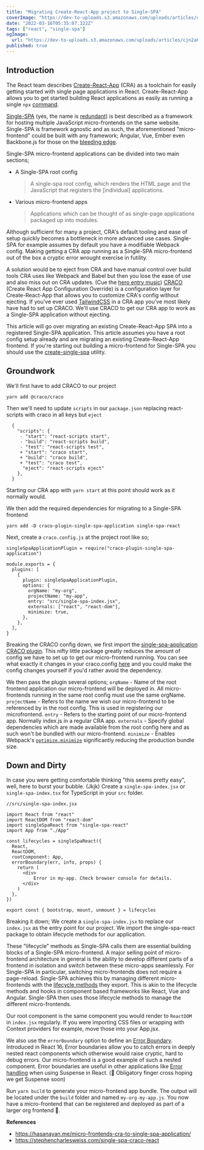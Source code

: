 ```yaml
---
title: "Migrating Create-React-App project to Single-SPA"
coverImage: "https://dev-to-uploads.s3.amazonaws.com/uploads/articles/cjn2a64heth7c019ancp.png"
date: "2022-03-16T05:35:07.322Z"
tags: ["react", "single-spa"]
ogImage:
  url: "https://dev-to-uploads.s3.amazonaws.com/uploads/articles/cjn2a64heth7c019ancp.png"
published: true
---
```


## Introduction

The React team describes [Create-React-App](https://reactjs.org/docs/create-a-new-react-app.html) (CRA) as a toolchain for easily getting started with single page applications in React. Create-React-App allows you to get started building React applications as easily as running a single `npx` [command](https://reactjs.org/docs/create-a-new-react-app.html#create-react-app).

[Single-SPA](https://spa.js.org) (yes, the name is [redundant](https://single-spa.js.org/docs/getting-started-overview#isnt-single-spa-sort-of-a-redundant-name)) is best described as a framework for hosting multiple JavaScript micro-frontends on the same website. Single-SPA is framework agnostic and as such, the aforementioned "micro-frontend" could be built with any framework; Angular, Vue, Ember even Backbone.js for those on the [bleeding edge](https://www.youtube.com/watch?v=RBgm7Zgv2dM).

Single-SPA micro-frontend applications can be divided into two main sections;

- A Single-SPA root config

  > A single-spa root config, which renders the HTML page and the JavaScript that registers the [individual] applications.

- Various micro-frontend apps
  > Applications which can be thought of as single-page applications packaged up into modules.

Although sufficient for many a project, CRA's default tooling and ease of setup quickly becomes a bottleneck in more advanced use cases. Single-SPA for example assumes by default you have a modifiable Webpack config. Making getting a CRA app running as a Single-SPA micro-frontend out of the box a cryptic error wrought exercise in futility.

A solution would be to eject from CRA and have manual control over build tools CRA uses like Webpack and Babel but then you lose the ease of use and also miss out on CRA updates.
(Cue the [hero entry music](https://www.youtube.com/watch?v=wqnt86xnocM&ab_channel=PrasadLomte)) [CRACO](https://github.com/gsoft-inc/craco) (Create React App Configuration Override) is a configuration layer for Create-React-App that allows you to customize CRA's config without ejecting. If you've ever used [TailwindCSS](https://tailwindcss.com/) in a CRA app you've most likely have had to set up CRACO. We'll use CRACO to get our CRA app to work as a Single-SPA application without ejecting.

This article will go over migrating an existing Create-React-App SPA into a registered Single-SPA application. This article assumes you have a root config setup already and are migrating an existing Create-React-App frontend. If you're starting out building a micro-frontend for Single-SPA you should use the [create-single-spa](https://single-spa.js.org/docs/getting-started-overview#quick-start) utility.

## Groundwork

We'll first have to add CRACO to our project

```
yarn add @craco/craco
```

Then we'll need to update `scripts` in our `package.json` replacing react-scripts with craco in all keys but `eject`

```
  {
    "scripts": {
     - "start": "react-scripts start",
     - "build": "react-scripts build",
     - "test": "react-scripts test",
     + "start": "craco start",
     + "build": "craco build",
     + "test": "craco test",
      "eject": "react-scripts eject"
    },
  }
```

Starting our CRA app with `yarn start` at this point should work as it normally would.

We then add the required dependencies for migrating to a Single-SPA frontend

```
yarn add -D craco-plugin-single-spa-application single-spa-react
```

Next, create a `craco.config.js` at the project root like so;

```
singleSpaApplicationPlugin = require("craco-plugin-single-spa-application")

module.exports = {
  plugins: [
    {
      plugin: singleSpaApplicationPlugin,
      options: {
        orgName: "my-org",
        projectName: "my-app",
        entry: "src/single-spa-index.jsx",
        externals: ["react", "react-dom"],
        minimize: true,
      },
    },
  ],
}
```

Breaking the CRACO config down, we first import the [single-spa-application CRACO plugin](https://github.com/hasanayan/craco-plugin-single-spa-application#craco-plugin-single-spa-application). This nifty little package greatly reduces the amount of config we have to set up to get our micro-frontend running. You can see what exactly it changes in your craco.config [here](https://github.com/hasanayan/craco-plugin-single-spa-application/blob/main/src/index.js) and you could make the config changes yourself if you'd rather avoid the dependency.

We then pass the plugin several options;
`orgName` - Name of the root frontend application our micro-frontend will be deployed in. All micro-frontends running in the same root config must use the same orgName.
`projectName` - Refers to the name we wish our micro-frontend to be referenced by in the root config. This is used in registering our microfrontend.
`entry` - Refers to the starting point of our micro-frontend app. Normally index.js in a regular CRA app.
`externals` - Specify global dependencies which are made available from the root config here and as such won't be bundled with our micro-frontend.
`minimize` - Enables Webpack's [`optimize.minimize`](https://webpack.js.org/configuration/optimization/#optimizationminimize) significantly reducing the production bundle size.

## Down and Dirty

In case you were getting comfortable thinking "this seems pretty easy", well, here to burst your bubble. (Jkjk) Create a `single-spa-index.jsx` or ` single-spa-index.tsx` for TypeScript in your `src` folder.

```
//src/single-spa-index.jsx

import React from "react"
import ReactDOM from "react-dom"
import singleSpaReact from "single-spa-react"
import App from "./App"

const lifecycles = singleSpaReact({
  React,
  ReactDOM,
  rootComponent: App,
  errorBoundary(err, info, props) {
    return (
      <div>
          Error in my-app. Check browser console for details.
      </div>
    )
  },
})

export const { bootstrap, mount, unmount } = lifecycles
```

Breaking it down;
We create a `single-spa-index.jsx` to replace our `index.jsx` as the entry point for our project. We import the single-spa-react package to obtain lifecycle methods for our application.

These "lifecycle" methods as Single-SPA calls them are essential building blocks of a Single-SPA micro-frontend.
A major selling point of micro-frontend architecture in general is the ability to develop different parts of a frontend in isolation and switch between these micro-apps seamlessly.
For Single-SPA in particular, switching micro-frontends does not require a page-reload.
Single-SPA achieves this by managing different micro-frontends with the [lifecycle methods](https://single-spa.js.org/docs/module-types/#applications-have-managed-lifecycles) they export. This is akin to the lifecycle methods and hooks in component based frameworks like React, Vue and Angular. Single-SPA then uses those lifecycle methods to manage the different micro-frontends.

Our root component is the same component you would render to `ReactDOM` in `index.jsx` regularly. If you were importing CSS files or wrapping <App /> with Context providers for example, move those into your App.jsx.

We also use the `errorBoundary` option to define an [Error Boundary](https://reactjs.org/docs/error-boundaries.html). Introduced in React 16, Error boundaries allow you to catch errors in deeply nested react components which otherwise would raise cryptic, hard to debug errors. Our micro-frontend is a good example of such a nested component. Error boundaries are useful in other applications like [Error handling](https://reactjs.org/docs/concurrent-mode-suspense.html#handling-errors) when using Suspense in React. (🤞 Obligatory finger cross hoping we get Suspense soon)

Run `yarn build` to generate your micro-frontend app bundle. The output will be located under the `build` folder and named `my-org-my-app.js`. You now have a micro-frontend that can be registered and deployed as part of a larger org frontend 🎉.

**References**

- https://hasanayan.me/micro-frontends-cra-to-single-spa-application/
- https://stephencharlesweiss.com/single-spa-craco-react
